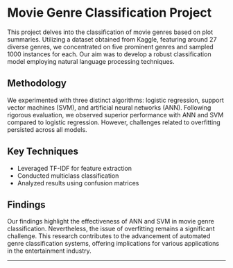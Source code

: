 
# Movie Genre Classification Project

This project delves into the classification of movie genres based on plot summaries. Utilizing a dataset obtained from Kaggle, featuring around 27 diverse genres, we concentrated on five prominent genres and sampled 1000 instances for each. Our aim was to develop a robust classification model employing natural language processing techniques.

## Methodology

We experimented with three distinct algorithms: logistic regression, support vector machines (SVM), and artificial neural networks (ANN). Following rigorous evaluation, we observed superior performance with ANN and SVM compared to logistic regression. However, challenges related to overfitting persisted across all models.

## Key Techniques

- Leveraged TF-IDF for feature extraction
- Conducted multiclass classification
- Analyzed results using confusion matrices

## Findings

Our findings highlight the effectiveness of ANN and SVM in movie genre classification. Nevertheless, the issue of overfitting remains a significant challenge. This research contributes to the advancement of automated genre classification systems, offering implications for various applications in the entertainment industry.

---

